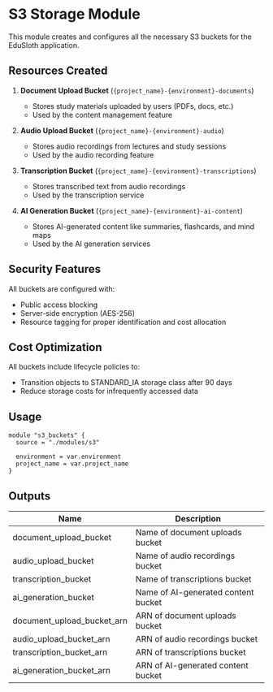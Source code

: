 # S3 Storage Module

This module creates and configures all the necessary S3 buckets for the EduSloth application.

## Resources Created

1. **Document Upload Bucket** (`{project_name}-{environment}-documents`)
   - Stores study materials uploaded by users (PDFs, docs, etc.)
   - Used by the content management feature

2. **Audio Upload Bucket** (`{project_name}-{environment}-audio`)
   - Stores audio recordings from lectures and study sessions
   - Used by the audio recording feature

3. **Transcription Bucket** (`{project_name}-{environment}-transcriptions`)
   - Stores transcribed text from audio recordings
   - Used by the transcription service

4. **AI Generation Bucket** (`{project_name}-{environment}-ai-content`)
   - Stores AI-generated content like summaries, flashcards, and mind maps
   - Used by the AI generation services

## Security Features

All buckets are configured with:
- Public access blocking
- Server-side encryption (AES-256)
- Resource tagging for proper identification and cost allocation

## Cost Optimization

All buckets include lifecycle policies to:
- Transition objects to STANDARD_IA storage class after 90 days
- Reduce storage costs for infrequently accessed data

## Usage

```hcl
module "s3_buckets" {
  source = "./modules/s3"

  environment = var.environment
  project_name = var.project_name
}
```

## Outputs

| Name | Description |
|------|-------------|
| document_upload_bucket | Name of document uploads bucket |
| audio_upload_bucket | Name of audio recordings bucket |
| transcription_bucket | Name of transcriptions bucket |
| ai_generation_bucket | Name of AI-generated content bucket |
| document_upload_bucket_arn | ARN of document uploads bucket |
| audio_upload_bucket_arn | ARN of audio recordings bucket |
| transcription_bucket_arn | ARN of transcriptions bucket |
| ai_generation_bucket_arn | ARN of AI-generated content bucket |
